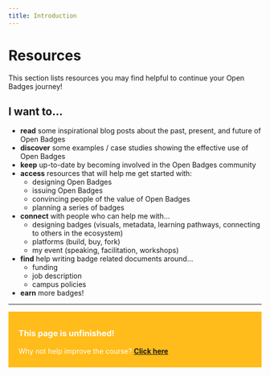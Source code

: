 ```yaml
---
title: Introduction
---
```


# Resources

This section lists resources you may find helpful to continue your Open Badges journey!

## I want to...
* **read** some inspirational blog posts about the past, present, and future of Open Badges
* **discover** some examples / case studies showing the effective use of Open Badges
* **keep** up-to-date by becoming involved in the Open Badges community
* **access** resources that will help me get started with:
    * designing Open Badges
    * issuing Open Badges
    * convincing people of the value of Open Badges
    * planning a series of badges
* **connect** with people who can help me with...
     * designing badges (visuals, metadata, learning pathways, connecting to others in the ecosystem)
    * platforms (build, buy, fork)
    * my event (speaking, facilitation, workshops)
* **find** help writing badge related documents around...
     * funding
     * job description
     * campus policies
* **earn** more badges!

-----

<div style="background:#FFBC1A; padding:10px; padding-left:20px; color:white;">
<h3>This page is unfinished!</h3>
<p>Why not help improve the course? <strong><a href="https://github.com/thinkoutloudclub/badge-course/wiki/Help-improve-the-Open-Badges-101-course">Click here</a></strong></p>
</div>
